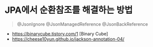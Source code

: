 # JPA에서 순환참조를 해결하는 방법

> @JsonIgnore 
> @JsonManagedReference 
> @JsonBackReference
  
- https://binarycube.tistory.com/1 [Binary Cube]  
- https://cheese10yun.github.io/jackson-annotation-04/